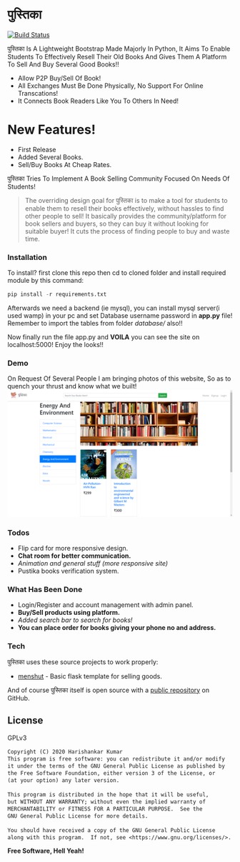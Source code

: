 # पुस्तिका

[![Build Status](https://travis-ci.org/joemccann/dillinger.svg?branch=master)]()



पुस्तिका Is A Lightweight Bootstrap Made Majorly In Python, It Aims To Enable Students To Effectively Resell Their Old Books And Gives Them A Platform To Sell And Buy Several Good Books!!

  - Allow P2P Buy/Sell Of Book!
  - All Exchanges Must Be Done Physically, No Support For Online Transcations!
  - It Connects Book Readers Like You To Others In Need!

# New Features!

  - First Release
  - Added Several Books.
  - Sell/Buy Books At Cheap Rates.


पुस्तिका Tries To Implement A Book Selling Community Focused On Needs Of Students!

> The overriding design goal for पुस्तिका
> is to make a tool for students to enable them to resell their
> books effectively, without hassles to find other people to sell!
> It basically provides the community/platform for book sellers and
> buyers, so they can buy it without looking for suitable buyer!
> It cuts the process of finding people to buy and waste time.


### Installation

To install? first clone this repo then cd to cloned folder and install required module by this command:
```py
pip install -r requirements.txt
```

Afterwards we need a backend (ie mysql), you can install mysql server(i used wamp) in your pc and set Database username password in **app.py** file! Remember to import the tables from folder *database/* also!!

Now finally run the file app.py and **VOILA** you can see the site on localhost:5000! Enjoy the looks!!

### Demo
On Request Of Several People I am bringing photos of this website, So as to quench your thrust and know what we built!
![Alt text](demo/screenshots/01.png)



### Todos

 - Flip card for more responsive design.
 - **Chat room for better communication.**
 - *Animation and general stuff (more responsive site)*
 - Pustika books verification system.


### What Has Been Done

 - Login/Register and account management with admin panel.
 - **Buy/Sell products using platform.**
 - *Added search bar to search for books!*
 - **You can place order for books giving your phone no and address.**
 
 
 
 
 
 ### Tech

पुस्तिका uses these source projects to work properly:

* [menshut](https://github.com/mohsinenur/menshut) - Basic flask template for selling goods.

And of course पुस्तिका itself is open source with a [public repository](https://github.com/hari01584/Pustika-Eclipse-Hackathon/) on GitHub.




License
----

GPLv3

    Copyright (C) 2020 Harishankar Kumar
    This program is free software: you can redistribute it and/or modify
    it under the terms of the GNU General Public License as published by
    the Free Software Foundation, either version 3 of the License, or
    (at your option) any later version.

    This program is distributed in the hope that it will be useful,
    but WITHOUT ANY WARRANTY; without even the implied warranty of
    MERCHANTABILITY or FITNESS FOR A PARTICULAR PURPOSE.  See the
    GNU General Public License for more details.

    You should have received a copy of the GNU General Public License
    along with this program.  If not, see <https://www.gnu.org/licenses/>.


**Free Software, Hell Yeah!**

[//]: # (These are reference links used in the body of this note and get stripped out when the markdown processor does its job. There is no need to format nicely because it shouldn't be seen. Thanks SO - http://stackoverflow.com/questions/4823468/store-comments-in-markdown-syntax)


   [dill]: <https://github.com/hari01584/r>
 
   [PlDb]: <https://github.com/joemccann/dillinger/tree/master/plugins/dropbox/README.md>
   [PlGh]: <https://github.com/joemccann/dillinger/tree/master/plugins/github/README.md>
   [PlGd]: <https://github.com/joemccann/dillinger/tree/master/plugins/googledrive/README.md>
   [PlOd]: <https://github.com/joemccann/dillinger/tree/master/plugins/onedrive/README.md>
   [PlMe]: <https://github.com/joemccann/dillinger/tree/master/plugins/medium/README.md>
   [PlGa]: <https://github.com/RahulHP/dillinger/blob/master/plugins/googleanalytics/README.md>
